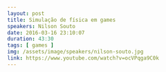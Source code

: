 ```yaml
---
layout: post
title: Simulação de física em games
speakers: Nilson Souto
date: 2016-03-16 23:10:07
duration: 43:30
tags: [ games ]
img: /assets/image/speakers/nilson-souto.jpg
link: https://www.youtube.com/watch?v=ocVPqga9C0k
---
```

